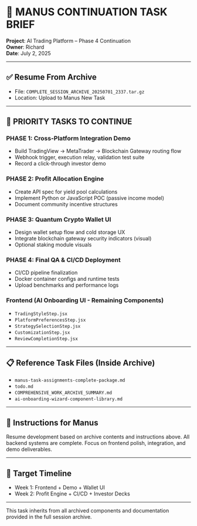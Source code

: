 # 📄 MANUS CONTINUATION TASK BRIEF

**Project**: AI Trading Platform – Phase 4 Continuation  
**Owner**: Richard  
**Date**: July 2, 2025

---

## ✅ Resume From Archive
- File: `COMPLETE_SESSION_ARCHIVE_20250701_2337.tar.gz`
- Location: Upload to Manus New Task

---

## 🔄 PRIORITY TASKS TO CONTINUE

### PHASE 1: Cross-Platform Integration Demo
- Build TradingView → MetaTrader → Blockchain Gateway routing flow
- Webhook trigger, execution relay, validation test suite
- Record a click-through investor demo

### PHASE 2: Profit Allocation Engine
- Create API spec for yield pool calculations
- Implement Python or JavaScript POC (passive income model)
- Document community incentive structures

### PHASE 3: Quantum Crypto Wallet UI
- Design wallet setup flow and cold storage UX
- Integrate blockchain gateway security indicators (visual)
- Optional staking module visuals

### PHASE 4: Final QA & CI/CD Deployment
- CI/CD pipeline finalization
- Docker container configs and runtime tests
- Upload benchmarks and performance logs

### Frontend (AI Onboarding UI - Remaining Components)
- `TradingStyleStep.jsx`
- `PlatformPreferencesStep.jsx`
- `StrategySelectionStep.jsx`
- `CustomizationStep.jsx`
- `ReviewCompletionStep.jsx`

---

## 📋 Reference Task Files (Inside Archive)
- `manus-task-assignments-complete-package.md`
- `todo.md`
- `COMPREHENSIVE_WORK_ARCHIVE_SUMMARY.md`
- `ai-onboarding-wizard-component-library.md`

---

## 🧭 Instructions for Manus
Resume development based on archive contents and instructions above. All backend systems are complete. Focus on frontend polish, integration, and demo deliverables.

---

## 📅 Target Timeline
- Week 1: Frontend + Demo + Wallet UI
- Week 2: Profit Engine + CI/CD + Investor Decks

---

This task inherits from all archived components and documentation provided in the full session archive.